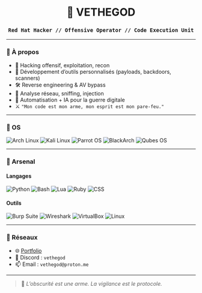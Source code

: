 <h1 align="center">🛑 VETHEGOD</h1>
<h3 align="center"><code>Red Hat Hacker // Offensive Operator // Code Execution Unit</code></h3>

---

### 🧠 À propos

- 🎯 Hacking offensif, exploitation, recon
- 🔧 Développement d’outils personnalisés (payloads, backdoors, scanners)
- 🛠️ Reverse engineering & AV bypass
- 📡 Analyse réseau, sniffing, injection
- 🧿 Automatisation + IA pour la guerre digitale
- ⚔️ `"Mon code est mon arme, mon esprit est mon pare-feu."`

---

### 💽 OS

![Arch Linux](https://img.shields.io/badge/Arch_Linux-Custom-red?style=flat&logo=arch-linux&logoColor=white)
![Kali Linux](https://img.shields.io/badge/Kali_Linux-Offensive-red?style=flat&logo=kalilinux&logoColor=white)
![Parrot OS](https://img.shields.io/badge/Parrot_OS-Stealth-red?style=flat&logo=parrot-security&logoColor=white)
![BlackArch](https://img.shields.io/badge/BlackArch-Extreme-red?style=flat&logo=linux&logoColor=white)
![Qubes OS](https://img.shields.io/badge/Qubes_OS-Isolation-red?style=flat&logo=qubesos&logoColor=white)

---

### 🧰 Arsenal

#### Langages
![Python](https://img.shields.io/badge/Python-Code-red?style=flat&logo=python&logoColor=white)
![Bash](https://img.shields.io/badge/Bash-Terminal-red?style=flat&logo=gnu-bash&logoColor=white)
![Lua](https://img.shields.io/badge/Lua-Injection-red?style=flat&logo=lua&logoColor=white)
![Ruby](https://img.shields.io/badge/Ruby-Exploit-red?style=flat&logo=ruby&logoColor=white)
![CSS](https://img.shields.io/badge/CSS-Web-red?style=flat&logo=css3&logoColor=white)

#### Outils
![Burp Suite](https://img.shields.io/badge/Burp_Suite-Intruder-red?style=flat)
![Wireshark](https://img.shields.io/badge/Wireshark-Sniffing-red?style=flat&logo=wireshark&logoColor=white)
![VirtualBox](https://img.shields.io/badge/VirtualBox-Lab-red?style=flat&logo=virtualbox&logoColor=white)
![Linux](https://img.shields.io/badge/Linux-Root-red?style=flat&logo=linux&logoColor=black)

---

### 🔗 Réseaux

- 🌐 [Portfolio](https://portfoliove.vercel.app/)
- 💬 Discord : `vethegod`
- 📫 Email : `vethegod@proton.me`

---

> 🧿 *L’obscurité est une arme. La vigilance est le protocole.*

